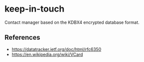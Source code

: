 # keep-in-touch
Contact manager based on the KDBX4 encrypted database format.

## References
* https://datatracker.ietf.org/doc/html/rfc6350
* https://en.wikipedia.org/wiki/VCard
